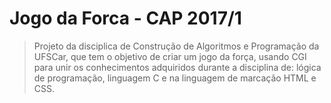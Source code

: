 # Jogo da Forca - CAP 2017/1

> Projeto da disciplica de Construção de Algoritmos e Programação da UFSCar, que tem o objetivo de criar um jogo da força, usando CGI para unir os conhecimentos adquiridos durante a disciplina de: lógica de programação, linguagem C e na linguagem de marcação HTML e CSS.
